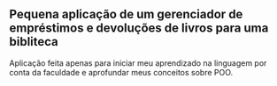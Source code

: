 ## Pequena aplicação de um gerenciador de empréstimos e devoluções de livros para uma bibliteca

Aplicação feita apenas para iniciar meu aprendizado na linguagem por conta da faculdade e aprofundar meus conceitos sobre POO.


